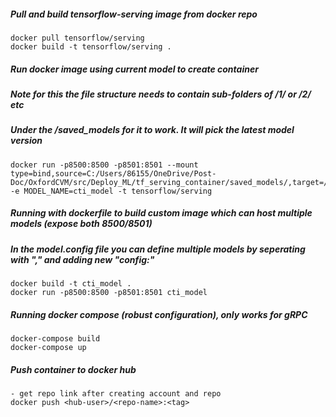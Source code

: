 ##### Pull and build tensorflow-serving image from docker repo
```
docker pull tensorflow/serving
docker build -t tensorflow/serving .
```

##### Run docker image using current model to create container
##### Note for this the file structure needs to contain sub-folders of /1/ or /2/ etc
##### Under the /saved_models for it to work. It will pick the latest model version
```
docker run -p8500:8500 -p8501:8501 --mount type=bind,source=C:/Users/86155/OneDrive/Post-Doc/OxfordCVM/src/Deploy_ML/tf_serving_container/saved_models/,target=/models/cti_model -e MODEL_NAME=cti_model -t tensorflow/serving
```

##### Running with dockerfile to build custom image which can host multiple models (expose both 8500/8501)
##### In the model.config file you can define multiple models by seperating with "," and adding new "config:"
```
docker build -t cti_model .
docker run -p8500:8500 -p8501:8501 cti_model
```

##### Running docker compose (robust configuration), only works for gRPC
```
docker-compose build
docker-compose up
```

##### Push container to docker hub
```
- get repo link after creating account and repo
docker push <hub-user>/<repo-name>:<tag>
```
